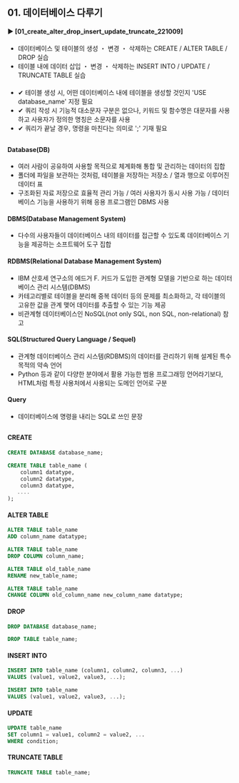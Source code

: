 ####
## 01. 데이터베이스 다루기
#### ► [01_create_alter_drop_insert_update_truncate_221009]
- 데이터베이스 및 테이블의 생성 ・ 변경 ・ 삭제하는 CREATE / ALTER TABLE / DROP 실습
- 테이블 내에 데이터 삽입 ・ 변경 ・ 삭제하는 INSERT INTO / UPDATE / TRUNCATE TABLE 실습
####
- ✔︎ 테이블 생성 시, 어떤 데이터베이스 내에 테이블을 생성할 것인지 'USE database_name' 지정 필요
- ✔︎ 쿼리 작성 시 기능적 대소문자 구분은 없으나, 키워드 및 함수명은 대문자를 사용하고 사용자가 정의한 명칭은 소문자를 사용
- ✔︎ 쿼리가 끝날 경우, 명령을 마친다는 의미로 ';' 기재 필요
##
#### Database(DB)
- 여러 사람이 공유하여 사용할 목적으로 체계화해 통합 및 관리하는 데이터의 집합
- 폴더에 파일을 보관하는 것처럼, 테이블을 저장하는 저장소 / 열과 행으로 이루어진 데이터 표
- 구조화된 자료 저장으로 효율적 관리 가능 / 여러 사용자가 동시 사용 가능 / 데이터베이스 기능을 사용하기 위해 응용 프로그램인 DBMS 사용
####
#### DBMS(Database Management System)
- 다수의 사용자들이 데이터베이스 내의 테이터를 접근할 수 있도록 데이터베이스 기능을 제공하는 소프트웨어 도구 집합
####
#### RDBMS(Relational Database Management System)
- IBM 산호세 연구소의 에드거 F. 커드가 도입한 관계형 모델을 기반으로 하는 데이터베이스 관리 시스템(DBMS)
- 카테고리별로 테이블을 분리해 중복 데이터 등의 문제를 최소화하고, 각 테이블의 고유한 값을 관계 맺어 데이터를 추출할 수 있는 기능 제공
- 비관계형 데이터베이스인 NoSQL(not only SQL, non SQL, non-relational) 참고
####
#### SQL(Structured Query Language / Sequel)
- 관계형 데이터베이스 관리 시스템(RDBMS)의 데이터를 관리하기 위해 설계된 특수 목적의 약속 언어
- Python 등과 같이 다양한 분야에서 활용 가능한 범용 프로그래밍 언어라기보다, HTML처럼 특정 사용처에서 사용되는 도메인 언어로 구분
#### Query
- 데이터베이스에 명령을 내리는 SQL로 쓰인 문장
##
#### CREATE
``` SQL
CREATE DATABASE database_name;
```
``` SQL
CREATE TABLE table_name (
    column1 datatype,
    column2 datatype,
    column3 datatype,
   ....
);
```
#### ALTER TABLE
``` SQL
ALTER TABLE table_name
ADD column_name datatype;
```
``` SQL
ALTER TABLE table_name
DROP COLUMN column_name;
```
``` SQL
ALTER TABLE old_table_name
RENAME new_table_name;
```
``` SQL
ALTER TABLE table_name
CHANGE COLUMN old_column_name new_column_name datatype;
```
#### DROP
``` SQL
DROP DATABASE database_name;
```
``` SQL
DROP TABLE table_name;
```
#### INSERT INTO
``` SQL
INSERT INTO table_name (column1, column2, column3, ...)
VALUES (value1, value2, value3, ...);
```
``` SQL
INSERT INTO table_name
VALUES (value1, value2, value3, ...);
```
#### UPDATE
``` SQL
UPDATE table_name
SET column1 = value1, column2 = value2, ...
WHERE condition;
```
#### TRUNCATE TABLE
``` SQL
TRUNCATE TABLE table_name;
```
####
